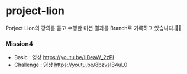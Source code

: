 # project-lion

Porject Lion의 강의를 듣고 수행한 미션 결과를 Branch로 기록하고 있습니다.🙋‍♀️


### Mission4
- Basic : 영상 https://youtu.be/IIBeaW_2zPI
- Challenge : 영상 https://youtu.be/8bzvsIB4uL0
